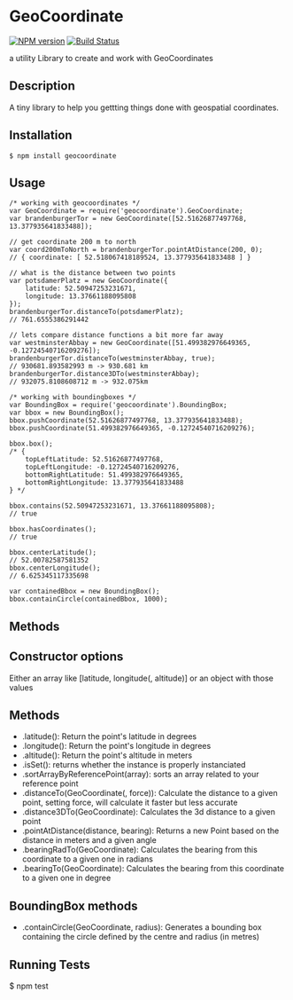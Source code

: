 GeoCoordinate
=============

[![NPM version](https://badge.fury.io/js/geocoordinate.svg)](http://badge.fury.io/js/geocoordinate)  [![Build Status](https://travis-ci.org/ckaatz-here/GeoCoordinate.svg?branch=master)](https://travis-ci.org/ckaatz-here/GeoCoordinate)

a utility Library to create and work with GeoCoordinates

Description
-----------
A tiny library to help you gettting things done with geospatial coordinates.

Installation
------------

    $ npm install geocoordinate

Usage
-----
    
    /* working with geocoordinates */
    var GeoCoordinate = require('geocoordinate').GeoCoordinate;
    var brandenburgerTor = new GeoCoordinate([52.51626877497768, 13.377935641833488]);
    
    // get coordinate 200 m to north
    var coord200mToNorth = brandenburgerTor.pointAtDistance(200, 0);
    // { coordinate: [ 52.518067418189524, 13.377935641833488 ] }

    // what is the distance between two points
    var potsdamerPlatz = new GeoCoordinate({
        latitude: 52.50947253231671, 
        longitude: 13.37661188095808
    });
    brandenburgerTor.distanceTo(potsdamerPlatz);
    // 761.6555386291442

    // lets compare distance functions a bit more far away
    var westminsterAbbay = new GeoCoordinate([51.499382976649365, -0.12724540716209276]);
    brandenburgerTor.distanceTo(westminsterAbbay, true);
    // 930681.893582993 m -> 930.681 km
    brandenburgerTor.distance3DTo(westminsterAbbay);
    // 932075.8108608712 m -> 932.075km

    /* working with boundingboxes */
    var BoundingBox = require('geocoordinate').BoundingBox;
    var bbox = new BoundingBox();
    bbox.pushCoordinate(52.51626877497768, 13.377935641833488);
    bbox.pushCoordinate(51.499382976649365, -0.12724540716209276);

    bbox.box();
    /* { 
        topLeftLatitude: 52.51626877497768,
        topLeftLongitude: -0.12724540716209276,
        bottomRightLatitude: 51.499382976649365,
        bottomRightLongitude: 13.377935641833488 
    } */

    bbox.contains(52.50947253231671, 13.37661188095808);
    // true

    bbox.hasCoordinates();
    // true

    bbox.centerLatitude();
    // 52.00782587581352
    bbox.centerLongitude();
    // 6.625345117335698

    var containedBbox = new BoundingBox();
    bbox.containCircle(containedBbox, 1000);

Methods
-------

## Constructor options

Either an array like [latitude, longitude(, altitude)] or an object with those values

## Methods

* .latitude(): Return the point's latitude in degrees
* .longitude(): Return the point's longitude in degrees
* .altitude(): Return the point's altitude in meters
* .isSet(): returns whether the instance is properly instanciated
* .sortArrayByReferencePoint(array): sorts an array related to your reference point
* .distanceTo(GeoCoordinate(, force)): Calculate the distance to a given point, setting force, will calculate it faster but less accurate
* .distance3DTo(GeoCoordinate): Calculates the 3d distance to a given point
* .pointAtDistance(distance, bearing): Returns a new Point based on the distance in meters and a given angle
* .bearingRadTo(GeoCoordinate): Calculates the bearing from this coordinate to a given one in radians
* .bearingTo(GeoCoordinate): Calculates the bearing from this coordinate to a given one in degree

## BoundingBox methods

* .containCircle(GeoCoordinate, radius): Generates a bounding box containing the circle defined by the centre and radius (in metres)

Running Tests
-------------

  $ npm test